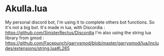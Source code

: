 # Akulla.lua
My personal discord bot, I'm using it to complete others bot functions. So it's not a big bot.
It's made in lua, with Discordia : https://github.com/SinisterRectus/Discordia
I'm also using the string lua library from gmod : https://github.com/Facepunch/garrysmod/blob/master/garrysmod/lua/includes/extensions/string.lua#L265
